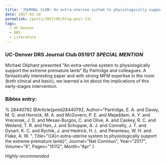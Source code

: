 ```yaml
---
title: 'JOURNAL CLUB: An extra-uterine system to physiologically support the extreme premature lamb'
date: 2017-05-19
permalink: /posts/2017/05/blog-post-13/
tags:
  - UC-Denver
  - DRS
  - Literature
---
```


### UC-Denver DRS Journal Club 051917 *SPECIAL MENTION*

Michael Oliphant presented "An extra-uterine system to physiologically support the extreme premature lamb" By Partridge and colleagues. A fantastically interesting paper and with strong MFM expertise in the room (both clinical and basic), we learned a lot about the implications of this early-stages intervention.


### Bibtex entry:

  % 28440792
    @Article{pmid28440792,
      Author="Partridge, E. A.  and Davey, M. G.  and Hornick, M. A.  and McGovern, P. E.  and Mejaddam, A. Y.  and Vrecenak, J. D.  and Mesas-Burgos, C.  and Olive, A.  and Caskey, R. C.  and Weiland, T. R.  and Han, J.  and Schupper, A. J.  and Connelly, J. T.  and Dysart, K. C.  and Rychik, J.  and Hedrick, H. L.  and Peranteau, W. H.  and Flake, A. W. ",
      Title="{{A}n extra-uterine system to physiologically support the extreme premature lamb}",
      Journal="Nat Commun",
      Year="2017",
      Volume="8",
      Pages="15112",
      Month="Apr"
    }

  *Highly recommended*
